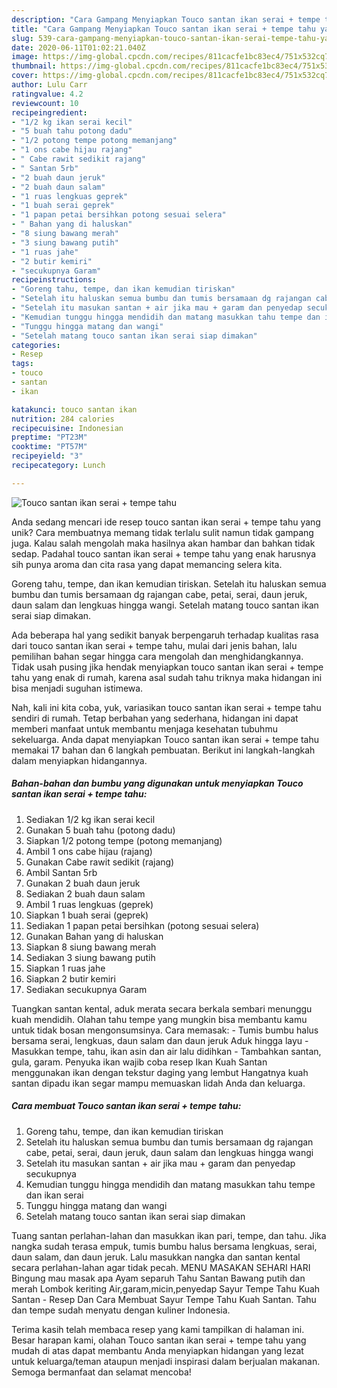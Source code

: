 ```yaml
---
description: "Cara Gampang Menyiapkan Touco santan ikan serai + tempe tahu yang Sempurna"
title: "Cara Gampang Menyiapkan Touco santan ikan serai + tempe tahu yang Sempurna"
slug: 539-cara-gampang-menyiapkan-touco-santan-ikan-serai-tempe-tahu-yang-sempurna
date: 2020-06-11T01:02:21.040Z
image: https://img-global.cpcdn.com/recipes/811cacfe1bc83ec4/751x532cq70/touco-santan-ikan-serai-tempe-tahu-foto-resep-utama.jpg
thumbnail: https://img-global.cpcdn.com/recipes/811cacfe1bc83ec4/751x532cq70/touco-santan-ikan-serai-tempe-tahu-foto-resep-utama.jpg
cover: https://img-global.cpcdn.com/recipes/811cacfe1bc83ec4/751x532cq70/touco-santan-ikan-serai-tempe-tahu-foto-resep-utama.jpg
author: Lulu Carr
ratingvalue: 4.2
reviewcount: 10
recipeingredient:
- "1/2 kg ikan serai kecil"
- "5 buah tahu potong dadu"
- "1/2 potong tempe potong memanjang"
- "1 ons cabe hijau rajang"
- " Cabe rawit sedikit rajang"
- " Santan 5rb"
- "2 buah daun jeruk"
- "2 buah daun salam"
- "1 ruas lengkuas geprek"
- "1 buah serai geprek"
- "1 papan petai bersihkan potong sesuai selera"
- " Bahan yang di haluskan"
- "8 siung bawang merah"
- "3 siung bawang putih"
- "1 ruas jahe"
- "2 butir kemiri"
- "secukupnya Garam"
recipeinstructions:
- "Goreng tahu, tempe, dan ikan kemudian tiriskan"
- "Setelah itu haluskan semua bumbu dan tumis bersamaan dg rajangan cabe, petai, serai, daun jeruk, daun salam dan lengkuas hingga wangi"
- "Setelah itu masukan santan + air jika mau + garam dan penyedap secukupnya"
- "Kemudian tunggu hingga mendidih dan matang masukkan tahu tempe dan ikan serai"
- "Tunggu hingga matang dan wangi"
- "Setelah matang touco santan ikan serai siap dimakan"
categories:
- Resep
tags:
- touco
- santan
- ikan

katakunci: touco santan ikan 
nutrition: 284 calories
recipecuisine: Indonesian
preptime: "PT23M"
cooktime: "PT57M"
recipeyield: "3"
recipecategory: Lunch

---
```



![Touco santan ikan serai + tempe tahu](https://img-global.cpcdn.com/recipes/811cacfe1bc83ec4/751x532cq70/touco-santan-ikan-serai-tempe-tahu-foto-resep-utama.jpg)

Anda sedang mencari ide resep touco santan ikan serai + tempe tahu yang unik? Cara membuatnya memang tidak terlalu sulit namun tidak gampang juga. Kalau salah mengolah maka hasilnya akan hambar dan bahkan tidak sedap. Padahal touco santan ikan serai + tempe tahu yang enak harusnya sih punya aroma dan cita rasa yang dapat memancing selera kita.

Goreng tahu, tempe, dan ikan kemudian tiriskan. Setelah itu haluskan semua bumbu dan tumis bersamaan dg rajangan cabe, petai, serai, daun jeruk, daun salam dan lengkuas hingga wangi. Setelah matang touco santan ikan serai siap dimakan.

Ada beberapa hal yang sedikit banyak berpengaruh terhadap kualitas rasa dari touco santan ikan serai + tempe tahu, mulai dari jenis bahan, lalu pemilihan bahan segar hingga cara mengolah dan menghidangkannya. Tidak usah pusing jika hendak menyiapkan touco santan ikan serai + tempe tahu yang enak di rumah, karena asal sudah tahu triknya maka hidangan ini bisa menjadi suguhan istimewa.


Nah, kali ini kita coba, yuk, variasikan touco santan ikan serai + tempe tahu sendiri di rumah. Tetap berbahan yang sederhana, hidangan ini dapat memberi manfaat untuk membantu menjaga kesehatan tubuhmu sekeluarga. Anda dapat menyiapkan Touco santan ikan serai + tempe tahu memakai 17 bahan dan 6 langkah pembuatan. Berikut ini langkah-langkah dalam menyiapkan hidangannya.

<!--inarticleads1-->

##### Bahan-bahan dan bumbu yang digunakan untuk menyiapkan Touco santan ikan serai + tempe tahu:

1. Sediakan 1/2 kg ikan serai kecil
1. Gunakan 5 buah tahu (potong dadu)
1. Siapkan 1/2 potong tempe (potong memanjang)
1. Ambil 1 ons cabe hijau (rajang)
1. Gunakan  Cabe rawit sedikit (rajang)
1. Ambil  Santan 5rb
1. Gunakan 2 buah daun jeruk
1. Sediakan 2 buah daun salam
1. Ambil 1 ruas lengkuas (geprek)
1. Siapkan 1 buah serai (geprek)
1. Sediakan 1 papan petai bersihkan (potong sesuai selera)
1. Gunakan  Bahan yang di haluskan
1. Siapkan 8 siung bawang merah
1. Sediakan 3 siung bawang putih
1. Siapkan 1 ruas jahe
1. Siapkan 2 butir kemiri
1. Sediakan secukupnya Garam


Tuangkan santan kental, aduk merata secara berkala sembari menunggu kuah mendidih. Olahan tahu tempe yang mungkin bisa membantu kamu untuk tidak bosan mengonsumsinya. Cara memasak: - Tumis bumbu halus bersama serai, lengkuas, daun salam dan daun jeruk Aduk hingga layu - Masukkan tempe, tahu, ikan asin dan air lalu didihkan - Tambahkan santan, gula, garam. Penyuka ikan wajib coba resep Ikan Kuah Santan menggunakan ikan dengan tekstur daging yang lembut Hangatnya kuah santan dipadu ikan segar mampu memuaskan lidah Anda dan keluarga. 

<!--inarticleads2-->

##### Cara membuat Touco santan ikan serai + tempe tahu:

1. Goreng tahu, tempe, dan ikan kemudian tiriskan
1. Setelah itu haluskan semua bumbu dan tumis bersamaan dg rajangan cabe, petai, serai, daun jeruk, daun salam dan lengkuas hingga wangi
1. Setelah itu masukan santan + air jika mau + garam dan penyedap secukupnya
1. Kemudian tunggu hingga mendidih dan matang masukkan tahu tempe dan ikan serai
1. Tunggu hingga matang dan wangi
1. Setelah matang touco santan ikan serai siap dimakan


Tuang santan perlahan-lahan dan masukkan ikan pari, tempe, dan tahu. Jika nangka sudah terasa empuk, tumis bumbu halus bersama lengkuas, serai, daun salam, dan daun jeruk. Lalu masukkan nangka dan santan kental secara perlahan-lahan agar tidak pecah. MENU MASAKAN SEHARI HARI Bingung mau masak apa Ayam separuh Tahu Santan Bawang putih dan merah Lombok keriting Air,garam,micin,penyedap Sayur Tempe Tahu Kuah Santan - Resep Dan Cara Membuat Sayur Tempe Tahu Kuah Santan. Tahu dan tempe sudah menyatu dengan kuliner Indonesia. 

Terima kasih telah membaca resep yang kami tampilkan di halaman ini. Besar harapan kami, olahan Touco santan ikan serai + tempe tahu yang mudah di atas dapat membantu Anda menyiapkan hidangan yang lezat untuk keluarga/teman ataupun menjadi inspirasi dalam berjualan makanan. Semoga bermanfaat dan selamat mencoba!
